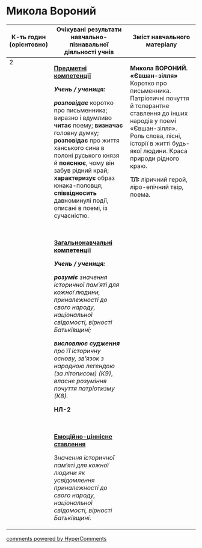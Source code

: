<div id="hypercomments_widget" class="js-hypercomments-widget invisible"></div>

# Микола Вороний

<table>
  <tr>
    <td width="10%" align="center"><b>К-ть годин (орієнтовно)</b></td>
    <td width="45%" align="center"><b>Очікувані результати навчально-пізнавальної діяльності учнів</b></td>
    <td width="45%" align="center"><b>Зміст навчального матеріалу</b></td>
  </tr>
<tbody>
  <tr>
<td width="10%" style="vertical-align:top !important;">2</td>
    <td width="45%" style="vertical-align:top !important;">
<p><strong><u>Предметні компетенції </u></strong></p>
<p><strong><em>Учень / учениця: </em></strong></p>
<p><strong><em>розповідає </em></strong>коротко про письменника;&nbsp; виразно і вдумливо <strong>читає</strong> поему; <strong>визначає</strong> головну думку; <strong>розповідає</strong> про життя ханського сина в полоні руського князя й <strong>пояснює</strong>, чому він забув рідний край; <strong>характеризує</strong> образ юнака-половця; <strong>співвідносить </strong>давноминулі події, описані в поемі, із сучасністю.</p>
<p>&nbsp;</p>
<p><strong><u>Загальнонавчальні компетенції</u></strong></p>
<p><strong><em>Учень / учениця: </em></strong></p>
<p><strong><em>розуміє</em></strong><em> значення історичної пам&rsquo;яті для кожної людини, приналежності до свого народу, національної свідомості, вірності Батьківщині;</em></p>
<p><strong><em>висловлює судження</em></strong><em> про її історичну основу, зв&rsquo;язок з народною легендою (за літописом) (К9)</em>, <em>власне розуміння почуття патріотизму (К8). </em></p>
<p><strong>НЛ-2</strong></p>
<p>&nbsp;</p>
<p><strong><u>Емоційно-ціннісне ставлення</u></strong></p>
<p>З<em>начення історичної пам&rsquo;яті для кожної людини як усвідомлення приналежності до свого народу, національної свідомості, вірності Батьківщині</em>. </p>
</td>
    <td width="45%" style="vertical-align:top !important;">
<p><strong>Микола ВОРОНИЙ. &laquo;Євшан-зілля&raquo; </strong>Коротко про письменника. Патріотичні почуття й толерантне ставлення до інших народів у поемі &laquo;Євшан-зілля&raquo;. Роль слова, пісні, історії в житті будь-якої людини. Краса природи рідного краю.</p>
<p><strong>ТЛ:</strong> ліричний герой, ліро-епічний твір, поема.</p>
  </tr>
</tbody>
</table>

<div class="js-hypercomments-container">
<a href="http://hypercomments.com" class="hc-link" title="comments widget">comments powered by HyperComments</a>
</div>